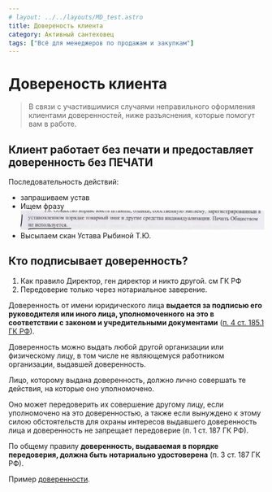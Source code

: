 ```yaml
---
# layout: ../../layouts/MD_test.astro
title: Довереность клиента
category: Активный сантеховец
tags: ["Всё для менеджеров по продажам и закупкам"]
---
```

# Довереность клиента 
> В связи с участившимися случаями неправильного оформления клиентами доверенностей, ниже разъяснения, которые помогут вам в работе.
## Клиент работает без печати и предоставляет доверенность без ПЕЧАТИ  
Последовательность действий:
- запрашиваем устав
- Ищем фразу ![Текст с описанием картинки](./../../../public/img/Доверенность%20клиента.png)
- Высылаем скан Устава Рыбиной Т.Ю.

## Кто подписывает доверенность?
1. Как правило Директор, ген директор и никто другой. см ГК РФ
2. Передоверие только через нотариальное заверение.  

Доверенность от имени юридического лица **выдается за подписью его руководителя или иного лица, уполномоченного на это в соответствии с законом и учредительными документами** ([п. 4 ст. 185.1 ГК РФ](consultantplus://offline/ref=DE0D459DE155C9BA94B05F8C1D4E123B5ADC2D86B494C51D13C2E3B05BCB389DE446DDB6AC5DA9F8FF1FC6FFDF1465179FF4CFB73BD7PBH)).

Доверенность можно выдать любой другой организации или физическому лицу, в том числе не являющемуся работником организации, выдавшей доверенность.

Лицо, которому выдана доверенность, должно лично совершать те действия, на которые оно уполномочено.

Оно может передоверить их совершение другому лицу, если уполномочено на это доверенностью, а также если вынуждено к этому силою обстоятельств для охраны интересов выдавшего доверенность лица и доверенность не запрещает передоверие (п. 1 ст. 187 ГК РФ).

По общему правилу **доверенность, выдаваемая в порядке передоверия, должна быть нотариально удостоверена** (п. 3 ст. 187 ГК РФ).

Пример [доверенности](https://ya.ru).